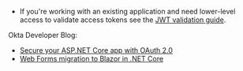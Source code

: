 * If you're working with an existing application and need lower-level access to validate access tokens see the [JWT validation guide](/code/dotnet/jwt-validation/).

Okta Developer Blog:

* [Secure your ASP.NET Core app with OAuth 2.0](/blog/2019/07/12/secure-your-aspnet-core-app-with-oauth)
* [Web Forms migration to Blazor in .NET Core](/blog/2021/08/06/webforms-blazor-migration)
